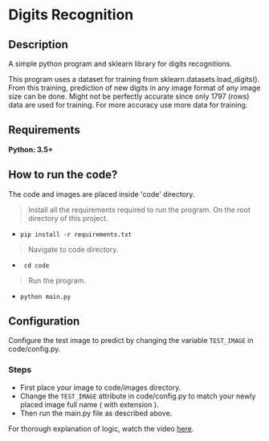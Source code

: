 # Digits Recognition

## Description

A simple python program and sklearn library for digits recognitions.

This program uses a dataset for training from sklearn.datasets.load_digits(). From this training, prediction of new digits in any image format of any image size can be done. Might not be perfectly accurate since only 1797 (rows) data are used for training. For more accuracy use more data for training.

## Requirements
**Python: 3.5+**

## How to run the code?
The code and images are placed inside 'code' directory.

> Install all the requirements required to run the program. On the root directory of this project.
- ``` pip install -r requirements.txt ```

> Navigate to code directory.
- ``` cd code```

> Run the program.
-  ```python main.py```


## Configuration

Configure the test image to predict by changing the variable ```TEST_IMAGE``` in code/config.py.

### Steps
- First place your image to code/images directory.
- Change the ```TEST_IMAGE``` attribute in code/config.py to match your newly placed image full name ( with extension ).
- Then run the main.py file as described above.

For thorough explanation of logic, watch the video [here](https://www.youtube.com/watch?v=hB6IlpqHy-o).
